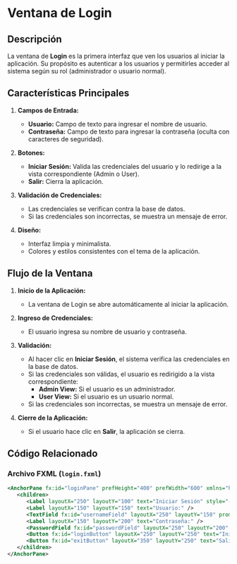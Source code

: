 # Ventana de Login

## Descripción

La ventana de **Login** es la primera interfaz que ven los usuarios al iniciar la aplicación. Su propósito es autenticar a los usuarios y permitirles acceder al sistema según su rol (administrador o usuario normal).

## Características Principales

1. **Campos de Entrada:**
   - **Usuario:** Campo de texto para ingresar el nombre de usuario.
   - **Contraseña:** Campo de texto para ingresar la contraseña (oculta con caracteres de seguridad).

2. **Botones:**
   - **Iniciar Sesión:** Valida las credenciales del usuario y lo redirige a la vista correspondiente (Admin o User).
   - **Salir:** Cierra la aplicación.

3. **Validación de Credenciales:**
   - Las credenciales se verifican contra la base de datos.
   - Si las credenciales son incorrectas, se muestra un mensaje de error.

4. **Diseño:**
   - Interfaz limpia y minimalista.
   - Colores y estilos consistentes con el tema de la aplicación.

## Flujo de la Ventana

1. **Inicio de la Aplicación:**
   - La ventana de Login se abre automáticamente al iniciar la aplicación.

2. **Ingreso de Credenciales:**
   - El usuario ingresa su nombre de usuario y contraseña.

3. **Validación:**
   - Al hacer clic en **Iniciar Sesión**, el sistema verifica las credenciales en la base de datos.
   - Si las credenciales son válidas, el usuario es redirigido a la vista correspondiente:
     - **Admin View:** Si el usuario es un administrador.
     - **User View:** Si el usuario es un usuario normal.
   - Si las credenciales son incorrectas, se muestra un mensaje de error.

4. **Cierre de la Aplicación:**
   - Si el usuario hace clic en **Salir**, la aplicación se cierra.

## Código Relacionado

### Archivo FXML (`login.fxml`)
```xml
<AnchorPane fx:id="loginPane" prefHeight="400" prefWidth="600" xmlns="http://javafx.com/javafx/8" xmlns:fx="http://javafx.com/fxml/1" fx:controller="com.idar.how2javafx.controllers.LoginController">
   <children>
      <Label layoutX="250" layoutY="100" text="Iniciar Sesión" style="-fx-font-size: 24px; -fx-font-weight: bold;" />
      <Label layoutX="150" layoutY="150" text="Usuario:" />
      <TextField fx:id="usernameField" layoutX="250" layoutY="150" promptText="Ingrese su usuario" />
      <Label layoutX="150" layoutY="200" text="Contraseña:" />
      <PasswordField fx:id="passwordField" layoutX="250" layoutY="200" promptText="Ingrese su contraseña" />
      <Button fx:id="loginButton" layoutX="250" layoutY="250" text="Iniciar Sesión" onAction="#handleLogin" />
      <Button fx:id="exitButton" layoutX="350" layoutY="250" text="Salir" onAction="#handleExit" />
   </children>
</AnchorPane>
